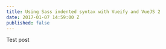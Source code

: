 ```yaml
---
title: Using Sass indented syntax with Vueify and VueJS 2
date: 2017-01-07 14:59:00 Z
published: false
---
```


Test post